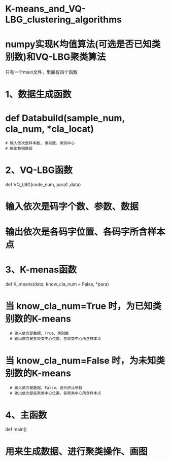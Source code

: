 # K-means_and_VQ-LBG_clustering_algorithms
# numpy实现K均值算法(可选是否已知类别数)和VQ-LBG聚类算法
只有一个main文件，里面有四个函数

# 1、数据生成函数
  # def Databuild(sample_num, cla_num, *cla_locat)  
    # 输入依次是样本数, 类别数，类别中心
    # 输出数据数组

# 2、VQ-LBG函数
  def VQ_LBG(code_num, para1 ,data)
  # 输入依次是码字个数、参数、数据
  # 输出依次是各码字位置、各码字所含样本点
  
# 3、K-menas函数
  def K_means(data, know_cla_num = False, *para)
   # 当 know_cla_num=True 时，为已知类别数的K-means
      # 输入依次是数据、True、类别数
      # 输出依次是各聚类中心位置、各聚类中心所含样本点
   # 当 know_cla_num=False 时，为未知类别数的K-means
      # 输入依次是数据、False、迭代终止参数
      # 输出依次是各聚类中心位置、各聚类中心所含样本点
 
# 4、主函数
  def main()
   # 用来生成数据、进行聚类操作、画图

  
